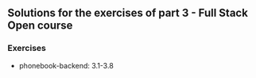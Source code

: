 ## Solutions for the exercises of part 3 - Full Stack Open course

### Exercises

- phonebook-backend: 3.1-3.8
